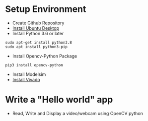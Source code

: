 # Setup Environment
* Create Github Repository
* [Install Ubuntu Desktop](https://ubuntu.com/download/desktop)
* Install Python 3.6 or later
```
sudo apt-get install python3.8
sudo apt install python3-pip
```
* Install Opencv-Python Package
```
pip3 install opencv-python
```
* Install Modelsim
* [Install Vivado](https://github.com/NguyenTruongHoangTrung/CE434.L21-Group3/blob/main/Assignment%201/H%C6%B0%E1%BB%9Bng%20d%E1%BA%ABn%20c%C3%A0i%20%C4%91%E1%BA%B7t%20vivado%202019.1.pdf)
# Write a "Hello world" app
* Read, Write and Display a video/webcam using OpenCV python
